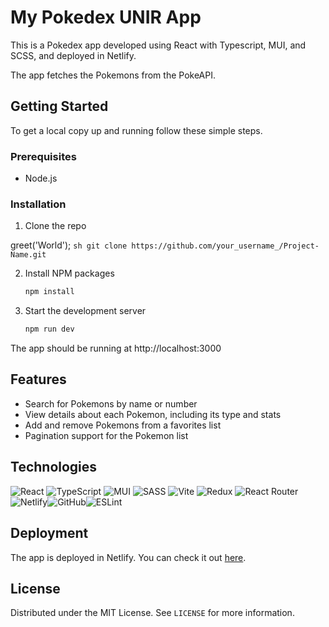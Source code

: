 # My Pokedex UNIR App

This is a Pokedex app developed using React with Typescript, MUI, and SCSS, and deployed in Netlify.

The app fetches the Pokemons from the PokeAPI.

## Getting Started

To get a local copy up and running follow these simple steps.

### Prerequisites

-   Node.js

### Installation

1. Clone the repo

greet('World');
`sh
    git clone https://github.com/your_username_/Project-Name.git
    `

2. Install NPM packages

    ```sh
    npm install
    ```

3. Start the development server

    ```sh
    npm run dev
    ```

The app should be running at http://localhost:3000

## Features

-   Search for Pokemons by name or number
-   View details about each Pokemon, including its type and stats
-   Add and remove Pokemons from a favorites list
-   Pagination support for the Pokemon list

## Technologies

![React](https://img.shields.io/badge/react-%2320232a.svg?style=for-the-badge&logo=react&logoColor=%2361DAFB)
![TypeScript](https://img.shields.io/badge/typescript-%23007ACC.svg?style=for-the-badge&logo=typescript&logoColor=white)
![MUI](https://img.shields.io/badge/MUI-%230081CB.svg?style=for-the-badge&logo=mui&logoColor=white)
![SASS](https://img.shields.io/badge/SASS-hotpink.svg?style=for-the-badge&logo=SASS&logoColor=white)
![Vite](https://img.shields.io/badge/vite-%23646CFF.svg?style=for-the-badge&logo=vite&logoColor=white)
![Redux](https://img.shields.io/badge/redux-%23593d88.svg?style=for-the-badge&logo=redux&logoColor=white)
![React Router](https://img.shields.io/badge/React_Router-CA4245?style=for-the-badge&logo=react-router&logoColor=white)![Netlify](https://img.shields.io/badge/netlify-%23000000.svg?style=for-the-badge&logo=netlify&logoColor=#00C7B7)![GitHub](https://img.shields.io/badge/github-%23121011.svg?style=for-the-badge&logo=github&logoColor=white)![ESLint](https://img.shields.io/badge/ESLint-4B3263?style=for-the-badge&logo=eslint&logoColor=white)

## Deployment

The app is deployed in Netlify. You can check it out [here](my-pokedex-unir.netlify.app).

## License

Distributed under the MIT License. See `LICENSE` for more information.
